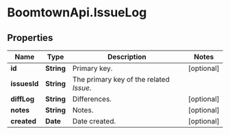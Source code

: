 # BoomtownApi.IssueLog

## Properties
Name | Type | Description | Notes
------------ | ------------- | ------------- | -------------
**id** | **String** | Primary key. | [optional] 
**issuesId** | **String** | The primary key of the related *Issue*. | 
**diffLog** | **String** | Differences. | [optional] 
**notes** | **String** | Notes. | [optional] 
**created** | **Date** | Date created. | [optional] 


